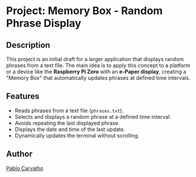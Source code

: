 # Project: Memory Box - Random Phrase Display

## Description
This project is an initial draft for a larger application that displays random phrases from a text file. The main idea is to apply this concept to a platform or a device like the **Raspberry Pi Zero** with an **e-Paper display**, creating a "Memory Box" that automatically updates phrases at defined time intervals.

## Features
- Reads phrases from a text file (`phrases.txt`).
- Selects and displays a random phrase at a defined time interval.
- Avoids repeating the last displayed phrase.
- Displays the date and time of the last update.
- Dynamically updates the terminal without scrolling.

## Author
[Pablo Carvalho](https://github.com/seu-github)

